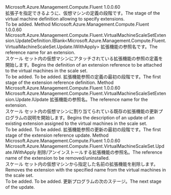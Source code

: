 <Type Name="IWithExtension" FullName="Microsoft.Azure.Management.Compute.Fluent.VirtualMachineScaleSet.Update.IWithExtension">
  <TypeSignature Language="C#" Value="public interface IWithExtension" />
  <TypeSignature Language="ILAsm" Value=".class public interface auto ansi abstract IWithExtension" />
  <TypeSignature Language="DocId" Value="T:Microsoft.Azure.Management.Compute.Fluent.VirtualMachineScaleSet.Update.IWithExtension" />
  <TypeSignature Language="VB.NET" Value="Public Interface IWithExtension" />
  <TypeSignature Language="F#" Value="type IWithExtension = interface" />
  <AssemblyInfo>
    <AssemblyName>Microsoft.Azure.Management.Compute.Fluent</AssemblyName>
    <AssemblyVersion>1.0.0.60</AssemblyVersion>
  </AssemblyInfo>
  <Interfaces />
  <Docs>
    <summary>
            <span data-ttu-id="ce936-101">拡張子を指定できるように、仮想マシンの定義の段階です。</span><span class="sxs-lookup"><span data-stu-id="ce936-101">The stage of the virtual machine definition allowing to specify extensions.</span></span>
            </summary>
    <remarks>To be added.</remarks>
  </Docs>
  <Members>
    <Member MemberName="DefineNewExtension">
      <MemberSignature Language="C#" Value="public Microsoft.Azure.Management.Compute.Fluent.VirtualMachineScaleSetExtension.UpdateDefinition.IBlank&lt;Microsoft.Azure.Management.Compute.Fluent.VirtualMachineScaleSet.Update.IWithApply&gt; DefineNewExtension (string name);" />
      <MemberSignature Language="ILAsm" Value=".method public hidebysig newslot virtual instance class Microsoft.Azure.Management.Compute.Fluent.VirtualMachineScaleSetExtension.UpdateDefinition.IBlank`1&lt;class Microsoft.Azure.Management.Compute.Fluent.VirtualMachineScaleSet.Update.IWithApply&gt; DefineNewExtension(string name) cil managed" />
      <MemberSignature Language="DocId" Value="M:Microsoft.Azure.Management.Compute.Fluent.VirtualMachineScaleSet.Update.IWithExtension.DefineNewExtension(System.String)" />
      <MemberSignature Language="VB.NET" Value="Public Function DefineNewExtension (name As String) As IBlank(Of IWithApply)" />
      <MemberSignature Language="F#" Value="abstract member DefineNewExtension : string -&gt; Microsoft.Azure.Management.Compute.Fluent.VirtualMachineScaleSetExtension.UpdateDefinition.IBlank&lt;Microsoft.Azure.Management.Compute.Fluent.VirtualMachineScaleSet.Update.IWithApply&gt;" Usage="iWithExtension.DefineNewExtension name" />
      <MemberType>Method</MemberType>
      <AssemblyInfo>
        <AssemblyName>Microsoft.Azure.Management.Compute.Fluent</AssemblyName>
        <AssemblyVersion>1.0.0.60</AssemblyVersion>
      </AssemblyInfo>
      <ReturnValue>
        <ReturnType>Microsoft.Azure.Management.Compute.Fluent.VirtualMachineScaleSetExtension.UpdateDefinition.IBlank&lt;Microsoft.Azure.Management.Compute.Fluent.VirtualMachineScaleSet.Update.IWithApply&gt;</ReturnType>
      </ReturnValue>
      <Parameters>
        <Parameter Name="name" Type="System.String" />
      </Parameters>
      <Docs>
        <param name="name"><span data-ttu-id="ce936-102">拡張機能の参照名です。</span><span class="sxs-lookup"><span data-stu-id="ce936-102">The reference name for an extension.</span></span></param>
        <summary>
            <span data-ttu-id="ce936-103">スケール セット内の仮想マシンにアタッチされている拡張機能の参照の定義を開始します。</span><span class="sxs-lookup"><span data-stu-id="ce936-103">Begins the definition of an extension reference to be attached to the virtual machines in the scale set.</span></span>
            </summary>
        <returns>To be added.</returns>
        <remarks>To be added.</remarks>
        <return><span data-ttu-id="ce936-104">拡張機能参照の定義の最初の段階です。</span><span class="sxs-lookup"><span data-stu-id="ce936-104">The first stage of the extension reference definition.</span></span></return>
      </Docs>
    </Member>
    <Member MemberName="UpdateExtension">
      <MemberSignature Language="C#" Value="public Microsoft.Azure.Management.Compute.Fluent.VirtualMachineScaleSetExtension.Update.IUpdate UpdateExtension (string name);" />
      <MemberSignature Language="ILAsm" Value=".method public hidebysig newslot virtual instance class Microsoft.Azure.Management.Compute.Fluent.VirtualMachineScaleSetExtension.Update.IUpdate UpdateExtension(string name) cil managed" />
      <MemberSignature Language="DocId" Value="M:Microsoft.Azure.Management.Compute.Fluent.VirtualMachineScaleSet.Update.IWithExtension.UpdateExtension(System.String)" />
      <MemberSignature Language="VB.NET" Value="Public Function UpdateExtension (name As String) As IUpdate" />
      <MemberSignature Language="F#" Value="abstract member UpdateExtension : string -&gt; Microsoft.Azure.Management.Compute.Fluent.VirtualMachineScaleSetExtension.Update.IUpdate" Usage="iWithExtension.UpdateExtension name" />
      <MemberType>Method</MemberType>
      <AssemblyInfo>
        <AssemblyName>Microsoft.Azure.Management.Compute.Fluent</AssemblyName>
        <AssemblyVersion>1.0.0.60</AssemblyVersion>
      </AssemblyInfo>
      <ReturnValue>
        <ReturnType>Microsoft.Azure.Management.Compute.Fluent.VirtualMachineScaleSetExtension.Update.IUpdate</ReturnType>
      </ReturnValue>
      <Parameters>
        <Parameter Name="name" Type="System.String" />
      </Parameters>
      <Docs>
        <param name="name"><span data-ttu-id="ce936-105">拡張機能の参照名。</span><span class="sxs-lookup"><span data-stu-id="ce936-105">The reference name for the extension.</span></span></param>
        <summary>
            <span data-ttu-id="ce936-106">スケール セット内の仮想マシンに割り当てられている既存の拡張機能の更新プログラムの説明を開始します。</span><span class="sxs-lookup"><span data-stu-id="ce936-106">Begins the description of an update of an existing extension assigned to the virtual machines in the scale set.</span></span>
            </summary>
        <returns>To be added.</returns>
        <remarks>To be added.</remarks>
        <return><span data-ttu-id="ce936-107">拡張機能参照の更新の最初の段階です。</span><span class="sxs-lookup"><span data-stu-id="ce936-107">The first stage of the extension reference update.</span></span></return>
      </Docs>
    </Member>
    <Member MemberName="WithoutExtension">
      <MemberSignature Language="C#" Value="public Microsoft.Azure.Management.Compute.Fluent.VirtualMachineScaleSet.Update.IWithApply WithoutExtension (string name);" />
      <MemberSignature Language="ILAsm" Value=".method public hidebysig newslot virtual instance class Microsoft.Azure.Management.Compute.Fluent.VirtualMachineScaleSet.Update.IWithApply WithoutExtension(string name) cil managed" />
      <MemberSignature Language="DocId" Value="M:Microsoft.Azure.Management.Compute.Fluent.VirtualMachineScaleSet.Update.IWithExtension.WithoutExtension(System.String)" />
      <MemberSignature Language="VB.NET" Value="Public Function WithoutExtension (name As String) As IWithApply" />
      <MemberSignature Language="F#" Value="abstract member WithoutExtension : string -&gt; Microsoft.Azure.Management.Compute.Fluent.VirtualMachineScaleSet.Update.IWithApply" Usage="iWithExtension.WithoutExtension name" />
      <MemberType>Method</MemberType>
      <AssemblyInfo>
        <AssemblyName>Microsoft.Azure.Management.Compute.Fluent</AssemblyName>
        <AssemblyVersion>1.0.0.60</AssemblyVersion>
      </AssemblyInfo>
      <ReturnValue>
        <ReturnType>Microsoft.Azure.Management.Compute.Fluent.VirtualMachineScaleSet.Update.IWithApply</ReturnType>
      </ReturnValue>
      <Parameters>
        <Parameter Name="name" Type="System.String" />
      </Parameters>
      <Docs>
        <param name="name"><span data-ttu-id="ce936-108">削除/アンインストールする拡張機能の参照名。</span><span class="sxs-lookup"><span data-stu-id="ce936-108">The reference name of the extension to be removed/uninstalled.</span></span></param>
        <summary>
            <span data-ttu-id="ce936-109">スケール セット内の仮想マシンから指定した名前の拡張機能を削除します。</span><span class="sxs-lookup"><span data-stu-id="ce936-109">Removes the extension with the specified name from the virtual machines in the scale set.</span></span>
            </summary>
        <returns>To be added.</returns>
        <remarks>To be added.</remarks>
        <return><span data-ttu-id="ce936-110">更新プログラムの次のステージ。</span><span class="sxs-lookup"><span data-stu-id="ce936-110">The next stage of the update.</span></span></return>
      </Docs>
    </Member>
  </Members>
</Type>